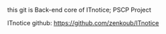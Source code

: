 this git is Back-end core of ITnotice; PSCP Project

ITnotice github: https://github.com/zenkoub/ITnotice

